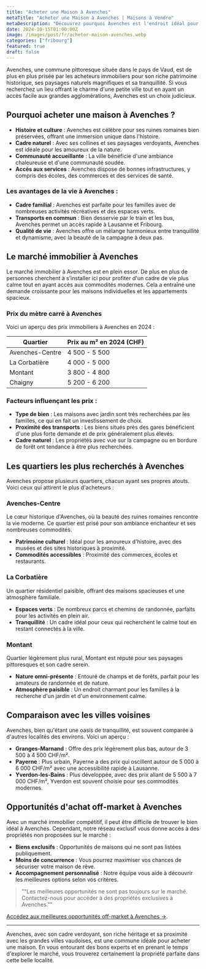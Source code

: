 ```yaml
--- 
title: "Acheter une Maison à Avenches" 
metaTitle: "Acheter une Maison à Avenches | Maisons à Vendre" 
metaDescription: "Découvrez pourquoi Avenches est l'endroit idéal pour acheter une maison. Explorez le marché immobilier local, les quartiers recherchés et nos conseils pour réussir votre achat." 
date: 2024-10-15T01:00:00Z 
image: /images/post/fr/acheter-maison-avenches.webp 
categories: ["fribourg"] 
featured: true 
draft: false 
--- 
```


Avenches, une commune pittoresque située dans le pays de Vaud, est de plus en plus prisée par les acheteurs immobiliers pour son riche patrimoine historique, ses paysages naturels magnifiques et sa tranquillité. Si vous recherchez un lieu offrant le charme d'une petite ville tout en ayant un accès facile aux grandes agglomérations, Avenches est un choix judicieux.

## Pourquoi acheter une maison à Avenches ?

- **Histoire et culture** : Avenches est célèbre pour ses ruines romaines bien préservées, offrant une immersion unique dans l'histoire.
- **Cadre naturel** : Avec ses collines et ses paysages verdoyants, Avenches est idéale pour les amoureux de la nature.
- **Communauté accueillante** : La ville bénéficie d'une ambiance chaleureuse et d'une communauté soudée.
- **Accès aux services** : Avenches dispose de bonnes infrastructures, y compris des écoles, des commerces et des services de santé.

### Les avantages de la vie à Avenches :

- **Cadre familial** : Avenches est parfaite pour les familles avec de nombreuses activités récréatives et des espaces verts.
- **Transports en commun** : Bien desservie par le train et les bus, Avenches permet un accès rapide à Lausanne et Fribourg.
- **Qualité de vie** : Avenches offre un mélange harmonieux entre tranquillité et dynamisme, avec la beauté de la campagne à deux pas.

## Le marché immobilier à Avenches

Le marché immobilier à Avenches est en plein essor. De plus en plus de personnes cherchent à s’installer ici pour profiter d'un cadre de vie plus calme tout en ayant accès aux commodités modernes. Cela a entraîné une demande croissante pour les maisons individuelles et les appartements spacieux.

### Prix du mètre carré à Avenches

Voici un aperçu des prix immobiliers à Avenches en 2024 :

| Quartier               | Prix au m² en 2024 (CHF) |
|-----------------------|--------------------------|
| Avenches-Centre       | 4 500 - 5 500            |
| La Corbatière         | 4 000 - 5 000            |
| Montant               | 3 800 - 4 800            |
| Chaigny               | 5 200 - 6 200            |

### Facteurs influençant les prix :

- **Type de bien** : Les maisons avec jardin sont très recherchées par les familles, ce qui en fait un investissement de choix.
- **Proximité des transports** : Les biens situés près des gares bénéficient d'une plus forte demande et de prix généralement plus élevés.
- **Cadre naturel** : Les propriétés avec vue sur la campagne ou en bordure de forêt ont tendance à être plus recherchées.

## Les quartiers les plus recherchés à Avenches

Avenches propose plusieurs quartiers, chacun ayant ses propres atouts. Voici ceux qui attirent le plus d'acheteurs :

### Avenches-Centre
Le cœur historique d'Avenches, où la beauté des ruines romaines rencontre la vie moderne. Ce quartier est prisé pour son ambiance enchanteur et ses nombreuses commodités.

- **Patrimoine culturel** : Idéal pour les amoureux d'histoire, avec des musées et des sites historiques à proximité.
- **Commodités accessibles** : Proximité des commerces, écoles et restaurants.

### La Corbatière
Un quartier résidentiel paisible, offrant des maisons spacieuses et une atmosphère familiale. 

- **Espaces verts** : De nombreux parcs et chemins de randonnée, parfaits pour les activités en plein air.
- **Tranquillité** : Un cadre idéal pour ceux qui recherchent le calme tout en restant connectés à la ville.

### Montant
Quartier légèrement plus rural, Montant est réputé pour ses paysages pittoresques et son cadre serein. 

- **Nature omni-présente** : Entouré de champs et de forêts, parfait pour les amateurs de randonnée et de nature.
- **Atmosphère paisible** : Un endroit charmant pour les familles à la recherche d'un jardin et d'un environnement calme.

## Comparaison avec les villes voisines

Avenches, bien qu'étant une oasis de tranquillité, est souvent comparée à d'autres localités des environs. Voici un aperçu :

- **Granges-Marnand** : Offre des prix légèrement plus bas, autour de 3 500 à 4 500 CHF/m².
- **Payerne** : Plus urbain, Payerne a des prix qui oscillent autour de 5 000 à 6 000 CHF/m² avec une accessibilité rapide à Lausanne.
- **Yverdon-les-Bains** : Plus développée, avec des prix allant de 5 500 à 7 000 CHF/m², Yverdon est souvent choisie pour ses commodités modernes.

## Opportunités d'achat off-market à Avenches

Avec un marché immobilier compétitif, il peut être difficile de trouver le bien idéal à Avenches. Cependant, notre réseau exclusif vous donne accès à des propriétés non proposées sur le marché :

- **Biens exclusifs** : Opportunités de maisons qui ne sont pas listées publiquement.
- **Moins de concurrence** : Vous pourrez maximiser vos chances de sécuriser votre maison de rêve.
- **Accompagnement personnalisé** : Notre équipe vous aide à découvrir les meilleures options selon vos critères.

> ""Les meilleures opportunités ne sont pas toujours sur le marché. Contactez-nous pour accéder à des propriétés exclusives à Avenches.""

[Accédez aux meilleures opportunités off-market à Avenches ->](/contact).

---

Avenches, avec son cadre verdoyant, son riche héritage et sa proximité avec les grandes villes vaudoises, est une commune idéale pour acheter une maison. En vous entourant des bons experts et en prenant le temps d'explorer le marché, vous trouverez certainement la propriété parfaite dans cette belle localité.